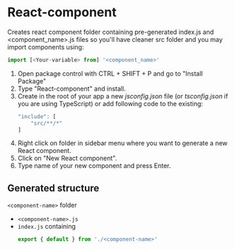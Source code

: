 # React-component
Creates react component folder containing pre-generated index.js and &lt;component_name&gt;.js files so you'll have cleaner src folder and you may import components using:
```javascript
import [<Your-variable> from] '<component_name>'
```

1. Open package control with CTRL + SHIFT + P and go to "Install Package"
2. Type "React-component" and install.
3. Create in the root of your app a new *jsconfig.json* file (or *tsconfig.json* if you are using TypeScript) or add following code to the existing:
    ```javascript
    "include": [
        "src/**/*"
    ]
    ```
4. Right click on folder in sidebar menu where you want to generate a new React component.
5. Click on "New React component".
6. Type name of your new component and press Enter.

## Generated structure
`<component-name>` folder
- `<component-name>.js`
- `index.js` containing
    ```javascript
    export { default } from './<component-name>'
    ```
